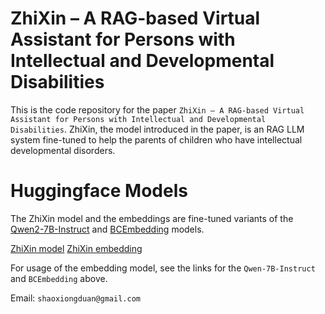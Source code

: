 # ZhiXin – A RAG-based Virtual Assistant for Persons with Intellectual and Developmental Disabilities

This is the code repository for the paper ```ZhiXin – A RAG-based Virtual Assistant for Persons with Intellectual and Developmental Disabilities```.
ZhiXin, the model introduced in the paper, is an RAG LLM system fine-tuned to help the parents of children who have intellectual developmental disorders.

# Huggingface Models

The ZhiXin model and the embeddings are fine-tuned variants of the [Qwen2-7B-Instruct](https://github.com/QwenLM/Qwen2) and [BCEmbedding](https://github.com/netease-youdao/BCEmbedding) models.

[ZhiXin model](https://huggingface.co/noctuashap/ZhiXin_model)
[ZhiXin embedding](https://huggingface.co/noctuashap/ZhiXin_embedding)

For usage of the embedding model, see the links for the ```Qwen-7B-Instruct``` and ```BCEmbedding``` above.

Email: ```shaoxiongduan@gmail.com```
